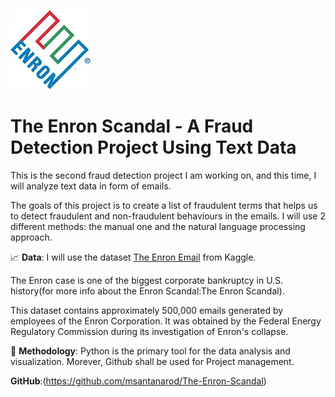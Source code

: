 ![Enron](Enron_logo.jpg)


# The Enron Scandal - A Fraud Detection Project Using Text Data

This is the second fraud detection project I am working on, and this time, I will analyze text data in form of emails.

The goals of this project is to create a list of fraudulent terms that helps us to detect fraudulent and non-fraudulent behaviours in the emails. I will use 2 different methods: the manual one and the natural language processing approach.

📈 **Data**: I will use the dataset [The Enron Email](https://www.kaggle.com/datasets/wcukierski/enron-email-dataset) from Kaggle.

The Enron case is one of the biggest corporate bankruptcy in U.S. history(for more info about the Enron Scandal:The Enron Scandal).

This dataset contains approximately 500,000 emails generated by employees of the Enron Corporation. It was obtained by the Federal Energy Regulatory Commission during its investigation of Enron's collapse. 

🔬 **Methodology**: Python is the primary tool for the data analysis and visualization. Morever, Github shall be used for Project management.

**GitHub**:(https://github.com/msantanarod/The-Enron-Scandal)



